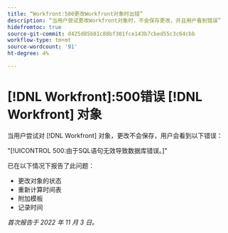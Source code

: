 ```yaml
---
title: “Workfront:500更改Workfront对象时出错”
description: “当用户尝试更改Workfront对象时，不会保存更改，并且用户看到错误”
hidefromtoc: true
source-git-commit: d425d85b81c88bf301fce143b7cbed55c3c64cbb
workflow-type: tm+mt
source-wordcount: '91'
ht-degree: 4%

---
```



# [!DNL Workfront]:500错误 [!DNL Workfront] 对象

当用户尝试对 [!DNL Workfront] 对象，更改不会保存，用户会看到以下错误：

&quot;[!UICONTROL 500:由于SQL语句无效导致数据库错误。]&quot;

已在以下情况下报告了此问题：

* 更改对象的状态
* 重新计算时间表
* 附加模板
* 记录时间

_首次报告于 2022 年 11 月 3 日。_


